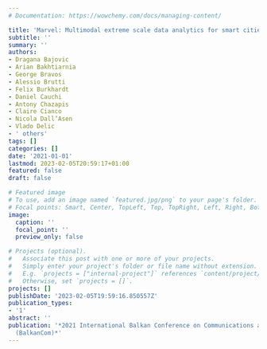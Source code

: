 ```yaml
---
# Documentation: https://wowchemy.com/docs/managing-content/

title: 'Marvel: Multimodal extreme scale data analytics for smart cities environments'
subtitle: ''
summary: ''
authors:
- Dragana Bajovic
- Arian Bakhtiarnia
- George Bravos
- Alessio Brutti
- Felix Burkhardt
- Daniel Cauchi
- Antony Chazapis
- Claire Cianco
- Nicola Dall’Asen
- Vlado Delic
- ' others'
tags: []
categories: []
date: '2021-01-01'
lastmod: 2023-02-05T20:59:17+01:00
featured: false
draft: false

# Featured image
# To use, add an image named `featured.jpg/png` to your page's folder.
# Focal points: Smart, Center, TopLeft, Top, TopRight, Left, Right, BottomLeft, Bottom, BottomRight.
image:
  caption: ''
  focal_point: ''
  preview_only: false

# Projects (optional).
#   Associate this post with one or more of your projects.
#   Simply enter your project's folder or file name without extension.
#   E.g. `projects = ["internal-project"]` references `content/project/deep-learning/index.md`.
#   Otherwise, set `projects = []`.
projects: []
publishDate: '2023-02-05T19:59:16.850557Z'
publication_types:
- '1'
abstract: ''
publication: '*2021 International Balkan Conference on Communications and Networking
  (BalkanCom)*'
---
```


